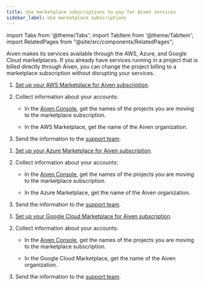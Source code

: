 ```yaml
---
title: Use marketplace subscriptions to pay for Aiven services
sidebar_label: Use marketplace subscriptions
---
```


import Tabs from '@theme/Tabs';
import TabItem from '@theme/TabItem';
import RelatedPages from "@site/src/components/RelatedPages";

Aiven makes its services available through the AWS, Azure, and Google Cloud marketplaces. If you already have services running in a project that is billed directly through Aiven, you can change the project billing to a marketplace subscription without disrupting your services.

<Tabs groupId="group1">
<TabItem value="aws" label="AWS Marketplace" default>

1. [Set up your AWS Marketplace for Aiven subscription](/docs/marketplace-setup).

1. Collect information about your accounts:

   * In the [Aiven Console](https://console.aiven.io/),
     get the names of the projects you are moving to the marketplace subscription.

   * In the AWS Marketplace, get the name of the Aiven organization.

1. Send the information to the
   [support team](/docs/platform/howto/support#create-a-support-ticket).

</TabItem>
<TabItem value="azure" label="Azure Marketplace">

1. [Set up your Azure Marketplace for Aiven subscription](/docs/marketplace-setup).

1. Collect information about your accounts:

   * In the [Aiven Console](https://console.aiven.io/),
     get the names of the projects you are moving to the marketplace subscription.

   * In the Azure Marketplace, get the name of the Aiven organization.

1. Send the information to the
   [support team](/docs/platform/howto/support#create-a-support-ticket).

</TabItem>
<TabItem value="google" label="Google Cloud Marketplace">

1. [Set up your Google Cloud Marketplace for Aiven subscription](/docs/marketplace-setup).

1. Collect information about your accounts:

   * In the [Aiven Console](https://console.aiven.io/),
     get the names of the projects you are moving to the marketplace subscription.

   * In the Google Cloud Marketplace, get the name of the Aiven organization.

1. Send the information to the
   [support team](/docs/platform/howto/support#create-a-support-ticket).

</TabItem>
</Tabs>

